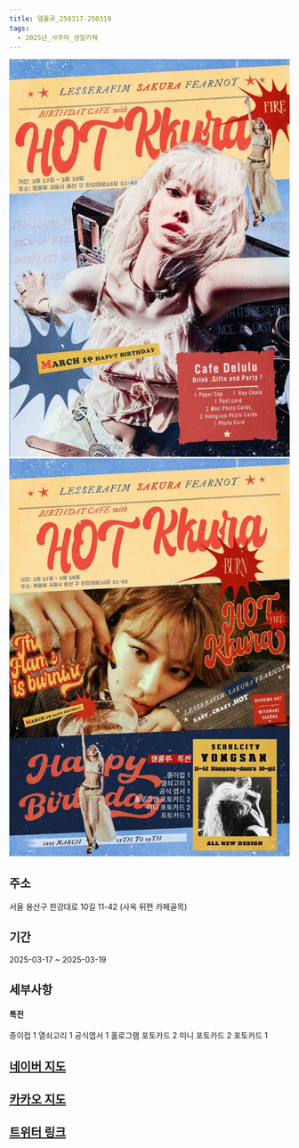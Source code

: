 ```yaml
---
title: 델룰루_250317-250319
tags:
  - 2025년_사쿠라_생일카페
---
```


<img src="/assets/1741090726.jpg"/>
<img src="/assets/1741090726 (1).jpg"/>

## 주소
서울 용산구 한강대로 10길 11-42
(사옥 뒤편 카페골목)

## 기간
2025-03-17 ~ 2025-03-19

## 세부사항
#### 특전
종이컵 1
열쇠고리 1
공식엽서 1
홀로그램 포토카드 2
미니 포토카드 2
포토카드 1


## [네이버 지도](https://naver.me/FpxYKbNg)
## [카카오 지도](https://place.map.kakao.com/343648976)
## [트위터 링크](https://x.com/JOnlyForSakura_/status/1894643599339655477?t=60vCpmgV_AvmiGPonvUXMA&s=19)


